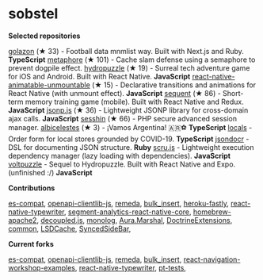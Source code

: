 # sobstel

**Selected repositories**


[golazon](https://github.com/sobstel/golazon) (★ 33) - Football data mnmlist way. Built with Next.js and Ruby. **TypeScript**
[metaphore](https://github.com/sobstel/metaphore) (★ 101) - Cache slam defense using a semaphore to prevent dogpile effect.
[hydropuzzle](https://github.com/sobstel/hydropuzzle) (★ 19) - Surreal tech adventure game for iOS and Android. Built with React Native. **JavaScript**
[react-native-animatable-unmountable](https://github.com/sobstel/react-native-animatable-unmountable) (★ 15) - Declarative transitions and animations for React Native (with unmount effect). **JavaScript**
[sequent](https://github.com/sobstel/sequent) (★ 86) - Short-term memory training game (mobile). Built with React Native and Redux. **JavaScript**
[jsonp.js](https://github.com/sobstel/jsonp.js) (★ 36) - Lightweight JSONP library for cross-domain ajax calls. **JavaScript**
[sesshin](https://github.com/sobstel/sesshin) (★ 66) - PHP secure advanced session manager.
[albicelestes](https://github.com/sobstel/albicelestes) (★ 3) - ¡Vamos Argentina! 🇦🇷⚽ **TypeScript**
[locals](https://github.com/sobstel/locals) - Order form for local stores grounded by COVID-19. **TypeScript**
[jsondocr](https://github.com/sobstel/jsondocr) - DSL for documenting JSON structure. **Ruby**
[scru.js](https://github.com/sobstel/scru.js) - Lightweight execution dependency manager (lazy loading with dependencies). **JavaScript**
[voltpuzzle](https://github.com/sobstel/voltpuzzle) - Sequel to Hydropuzzle. Built with React Native and Expo. (unfinished :/) **JavaScript**

**Contributions**

[es-compat](https://github.com/robatwilliams/es-compat/commits?author=sobstel),
[openapi-clientlib-js](https://github.com/SaxoBank/openapi-clientlib-js/commits?author=sobstel),
[remeda](https://github.com/remeda/remeda/commits?author=sobstel),
[bulk_insert](https://github.com/jamis/bulk_insert/commits?author=sobstel),
[heroku-fastly](https://github.com/fastly/heroku-fastly/commits?author=sobstel),
[react-native-typewriter](https://github.com/TaylorBriggs/react-native-typewriter/commits?author=sobstel),
[segment-analytics-react-native-core](https://github.com/Nabobil/segment-analytics-react-native-core/commits?author=sobstel),
[homebrew-apache2](https://github.com/djl/homebrew-apache2/commits?author=sobstel),
[decoupled.js](https://github.com/maciejsmolinski/decoupled.js/commits?author=sobstel),
[monolog](https://github.com/Seldaek/monolog/commits?author=sobstel),
[Aura.Marshal](https://github.com/auraphp/Aura.Marshal/commits?author=sobstel),
[DoctrineExtensions](https://github.com/beberlei/DoctrineExtensions/commits?author=sobstel),
[common](https://github.com/doctrine/common/commits?author=sobstel),
[LSDCache](https://github.com/gsmlabs/LSDCache/commits?author=sobstel),
[SyncedSideBar](https://github.com/TheSpyder/SyncedSideBar/commits?author=sobstel),


**Current forks**


[es-compat](https://github.com/sobstel/es-compat),
[openapi-clientlib-js](https://github.com/sobstel/openapi-clientlib-js),
[remeda](https://github.com/sobstel/remeda),
[bulk_insert](https://github.com/sobstel/bulk_insert),
[react-navigation-workshop-examples](https://github.com/sobstel/react-navigation-workshop-examples),
[react-native-typewriter](https://github.com/sobstel/react-native-typewriter),
[pt-tests](https://github.com/sobstel/pt-tests),

